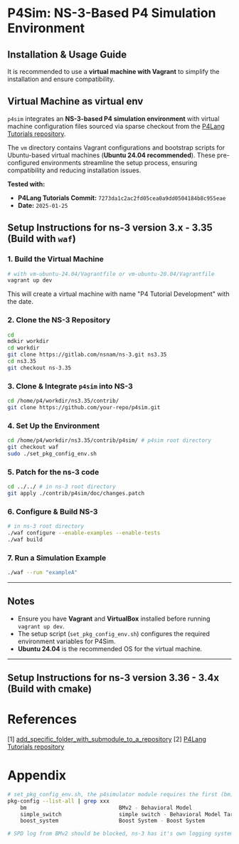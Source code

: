 # P4Sim: NS-3-Based P4 Simulation Environment

## Installation & Usage Guide

It is recommended to use a **virtual machine with Vagrant** to simplify the installation and ensure compatibility.  

## Virtual Machine as virtual env ##

`p4sim` integrates an **NS-3-based P4 simulation environment** with virtual machine configuration files sourced via sparse checkout from the [P4Lang Tutorials repository](https://github.com/p4lang/tutorials/tree/master).  

The `vm` directory contains Vagrant configurations and bootstrap scripts for Ubuntu-based virtual machines (**Ubuntu 24.04 recommended**). These pre-configured environments streamline the setup process, ensuring compatibility and reducing installation issues.  

**Tested with:**  
- **P4Lang Tutorials Commit:** `7273da1c2ac2fd05cea0a9dd0504184b8c955eae`  
- **Date:** `2025-01-25`  

## **Setup Instructions for ns-3 version 3.x - 3.35 (Build with `waf`)**  

### **1. Build the Virtual Machine**  
```bash
# with vm-ubuntu-24.04/Vagrantfile or vm-ubuntu-20.04/Vagrantfile
vagrant up dev
```

This will create a virtual machine with name "P4 Tutorial Development" with the date. 

### **2. Clone the NS-3 Repository**  
```bash
cd
mdkir workdir
cd workdir
git clone https://gitlab.com/nsnam/ns-3.git ns3.35
cd ns3.35
git checkout ns-3.35 
```

### **3. Clone & Integrate `p4sim` into NS-3**  
```bash
cd /home/p4/workdir/ns3.35/contrib/
git clone https://github.com/your-repo/p4sim.git
```

### **4. Set Up the Environment**  
```bash
cd /home/p4/workdir/ns3.35/contrib/p4sim/ # p4sim root directory
git checkout waf
sudo ./set_pkg_config_env.sh
```

### **5. Patch for the ns-3 code**  
```bash
cd ../../ # in ns-3 root directory
git apply ./contrib/p4sim/doc/changes.patch 
```

### **6. Configure & Build NS-3**  
```bash
# in ns-3 root directory
./waf configure --enable-examples --enable-tests
./waf build
```

### **7. Run a Simulation Example**  
```bash
./waf --run "exampleA"
```

---

## **Notes**  
- Ensure you have **Vagrant** and **VirtualBox** installed before running `vagrant up dev`.
- The setup script (`set_pkg_config_env.sh`) configures the required environment variables for P4Sim.
- **Ubuntu 24.04** is the recommended OS for the virtual machine.

---

## **Setup Instructions for ns-3 version 3.36 - 3.4x (Build with cmake)**

# References

[1] [add_specific_folder_with_submodule_to_a_repository](https://www.reddit.com/r/git/comments/sme7k4/add_specific_folder_with_submodule_to_a_repository/)
[2] [P4Lang Tutorials repository](https://github.com/p4lang/tutorials/tree/master)

# Appendix

```bash
# set_pkg_config_env.sh, the p4simulator module requires the first (bm)
pkg-config --list-all | grep xxx
    bm                             BMv2 - Behavioral Model
    simple_switch                  simple switch - Behavioral Model Target Simple Switch
    boost_system                   Boost System - Boost System

# SPD log from BMv2 should be blocked, ns-3 has it's own logging system.

```
